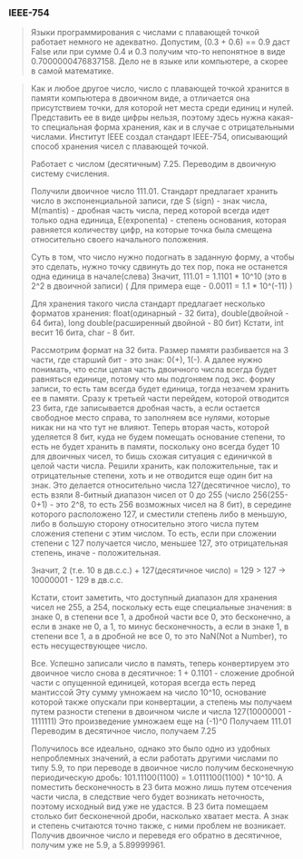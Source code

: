### IEEE-754

> Языки программирования с числами с плавающей точкой работает немного не адекватно. 
> Допустим, (0.3 + 0.6) == 0.9 даст False или при сумме 0.4 и 0.3 получим что-то непонятное в виде 0.7000000476837158. Дело не в языке или компьютере, а скорее в самой математике. 

> Как и любое другое число, число с плавающей точкой хранится в памяти компьютера в двоичном виде, а отличается она присутствием точки, для которой нет места среди единиц и нулей. Представить ее в виде цифры нельзя, поэтому здесь нужна какая-то специальная форма хранения, как и в случае с отрицательными числами. Институт IEEE создал стандарт IEEE-754, описывающий способ хранения чисел с плавающей точкой.
>
> Работает с числом (десятичным) 7.25. Переводим в двоичную систему счисления.
>
> Получили двоичное число 111.01. Стандарт предлагает хранить число в экспоненциальной записи, где S (sign) - знак числа, M(mantis) - дробная часть числа, перед которой всегда идет только одна единица, E(exponenta) - степень основания, которая равняется количеству цифр, на которые точка была смещена относительно своего начального положения. 
>
> Суть в том, что число нужно подогнать в заданную форму, а чтобы это сделать, нужно точку сдвинуть до тех пор, пока не останется одна единица в начале(слева)
Значит, 111.01 = 1.1101 * 10^10 (это в 2^2 в двоичной записи)
> ( Для примера еще - 0.0011 = 1.1 * 10^(-11) )
>
> Для хранения такого числа стандарт предлагает несколько форматов хранения: float(одинарный - 32 бита), double(двойной - 64 бита), long double(расширенный двойной - 80 бит) 
> Кстати, int весит 16 бита, char - 8 бит.
>
> Рассмотрим формат на 32 бита. Размер памяти разбивается на 3 части, где старший бит - это знак: 0(+), 1(-). А далее нужно понимать, что если целая часть двоичного числа всегда будет равняться единице, потому что мы подгоняем под экс. форму записи, то есть там всегда будет единица, тогда незачем хранить ее в памяти. Сразу к третьей части перейдем, которой отводится 23 бита, где записывается дробная часть, а если остается свободное место справа, то заполняем все нулями, которые никак ни на что тут не влияют. Теперь вторая часть, которой уделяется 8 бит, куда не будем помещать основание степени, то есть не будет хранить в памяти, поскольку оно всегда будет 10 для двоичных чисел, то бишь схожая ситуация с единичкой в целой части числа. Решили хранить, как положительные, так и отрицательные степени, хоть и не отводится еще один бит на знак. Это делается относительно числа 127(десятичное число), то есть взяли 8-битный диапазон чисел от 0 до 255 (число 256(255-0+1) - это 2^8, то есть 256 возможных чисел на 8 бит), в середине которого расположено 127, и сместили степень либо в меньшую, либо в большую сторону относительно этого числа путем сложения степени с этим числом. То есть, если при сложении степени с 127 получается число, меньшее 127, это отрицательная степень, иначе - положительная.
>
> Значит, 2 (т.е. 10 в дв.с.с.) + 127(десятичное число) = 129 > 127 -> 10000001 - 129 в дв.с.с.
>
> Кстати, стоит заметить, что доступный диапазон для хранения чисел не 255, а 254, поскольку есть еще специальные значения: в знаке 0, в степени все 1, а дробной части все 0, это бесконечно, а если в знаке не 0, а 1, то минус бесконечность, а если в знаке 1, в степени все 1, а в дробной не все 0, то это NaN(Not a Number), то есть несуществующее число.
>
> Все. Успешно записали число в память, теперь конвертируем это двоичное число снова в десятичное: 
1 + 0.1101 - сложение дробной части с опущенной единицей, которая всегда есть перед мантиссой 
> Эту сумму умножаем на число 10^10, основание которой также опускали при конвертации, а степень мы получаем путем разности степени в двоичном числе и числа 127(10000001 - 1111111) 
> Это произведение умножаем еще на (-1)^0 
> Получаем 111.01 
> Переводим в десятичное число, получаем 7.25
>
> Получилось все идеально, однако это было одно из удобных непроблемных значений, а если работать другими числами по типу 5.9, то при переводе в двоичное число получим бесконечную периодическую дробь: 101.11100(1100) = 1.0111100(1100) * 10^10. А поместить бесконечность в 23 бита можно лишь путем отсечения части числа, в следствие чего будет возникать неточность, поэтому исходный вид уже не удастся. В 23 бита помещаем столько бит бесконечной дроби, насколько хватает места. А знак и степень считаются точно также, с ними проблем не возникает. Получив двоичное число и переведя его обратно в десятичное, получим уже не 5.9, а 5.89999961.

